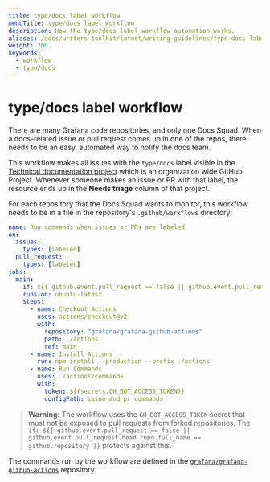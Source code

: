```yaml
---
title: type/docs label workflow
menuTitle: type/docs label workflow
description: How the type/docs label workflow automation works.
aliases: /docs/writers-toolkit/latest/writing-guidelines/type-docs-label-workflow/
weight: 200
keywords:
  - workflow
  - type/docs
---
```


# type/docs label workflow

There are many Grafana code repositories, and only one Docs Squad.
When a docs-related issue or pull request comes up in one of the repos, there needs to be an easy, automated way to notify the docs team.

This workflow makes all issues with the `type/docs` label visible in the [Technical documentation project](https://github.com/orgs/grafana/projects/69) which is an organization wide GitHub Project.
Whenever someone makes an issue or PR with that label, the resource ends up in the **Needs triage** column of that project.

For each repository that the Docs Squad wants to monitor, this workflow needs to be in a file in the repository's `.github/workflows` directory:

```yaml
name: Run commands when issues or PRs are labeled
on:
  issues:
    types: [labeled]
  pull_request:
    types: [labeled]
jobs:
  main:
    if: ${{ github.event.pull_request == false || github.event.pull_request.head.repo.full_name == github.repository }}
    runs-on: ubuntu-latest
    steps:
      - name: Checkout Actions
        uses: actions/checkout@v2
        with:
          repository: "grafana/grafana-github-actions"
          path: ./actions
          ref: main
      - name: Install Actions
        run: npm install --production --prefix ./actions
      - name: Run Commands
        uses: ./actions/commands
        with:
          token: ${{secrets.GH_BOT_ACCESS_TOKEN}}
          configPath: issue_and_pr_commands
```

> **Warning:** The workflow uses the `GH_BOT_ACCESS_TOKEN` secret that must not be exposed to pull requests from forked repositories.
> The `if: ${{ github.event.pull_request == false || github.event.pull_request.head.repo.full_name == github.repository }}` protects against this.

The commands run by the workflow are defined in the [`grafana/grafana-github-actions`](https://github.com/grafana/grafana-github-actions/) repository.
